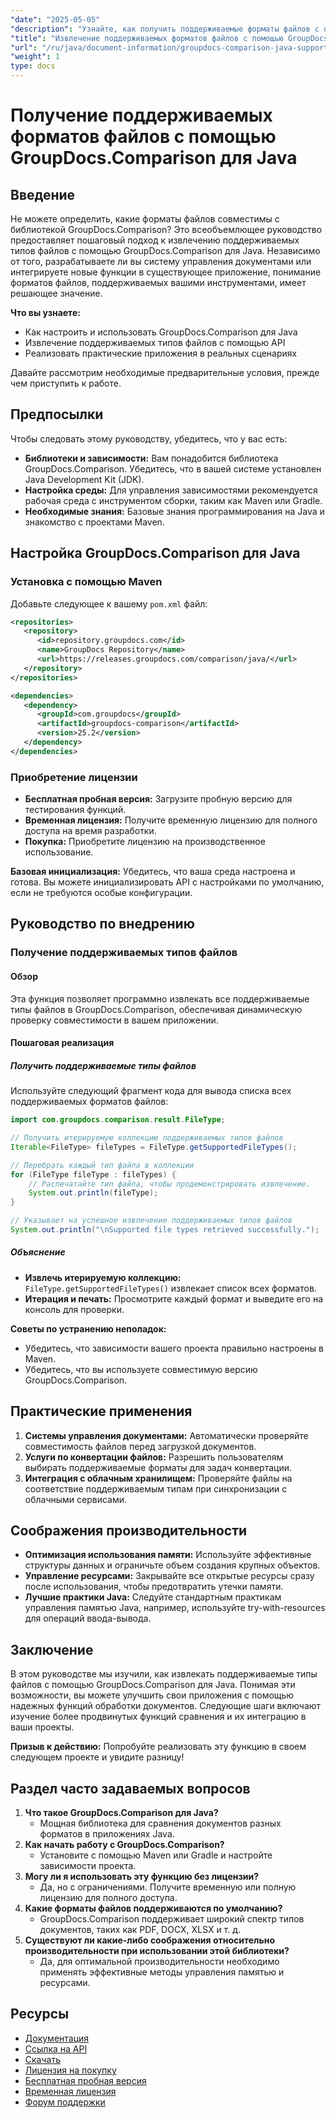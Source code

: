 ```yaml
---
"date": "2025-05-05"
"description": "Узнайте, как получить поддерживаемые форматы файлов с помощью GroupDocs.Comparison для Java. Следуйте этому пошаговому руководству, чтобы улучшить свои системы управления документами."
"title": "Извлечение поддерживаемых форматов файлов с помощью GroupDocs.Comparison для Java&#58; Полное руководство"
"url": "/ru/java/document-information/groupdocs-comparison-java-supported-formats/"
"weight": 1
type: docs
---
```

# Получение поддерживаемых форматов файлов с помощью GroupDocs.Comparison для Java

## Введение

Не можете определить, какие форматы файлов совместимы с библиотекой GroupDocs.Comparison? Это всеобъемлющее руководство предоставляет пошаговый подход к извлечению поддерживаемых типов файлов с помощью GroupDocs.Comparison для Java. Независимо от того, разрабатываете ли вы систему управления документами или интегрируете новые функции в существующее приложение, понимание форматов файлов, поддерживаемых вашими инструментами, имеет решающее значение.

**Что вы узнаете:**
- Как настроить и использовать GroupDocs.Comparison для Java
- Извлечение поддерживаемых типов файлов с помощью API
- Реализовать практические приложения в реальных сценариях

Давайте рассмотрим необходимые предварительные условия, прежде чем приступить к работе.

## Предпосылки

Чтобы следовать этому руководству, убедитесь, что у вас есть:

- **Библиотеки и зависимости:** Вам понадобится библиотека GroupDocs.Comparison. Убедитесь, что в вашей системе установлен Java Development Kit (JDK).
- **Настройка среды:** Для управления зависимостями рекомендуется рабочая среда с инструментом сборки, таким как Maven или Gradle.
- **Необходимые знания:** Базовые знания программирования на Java и знакомство с проектами Maven.

## Настройка GroupDocs.Comparison для Java

### Установка с помощью Maven

Добавьте следующее к вашему `pom.xml` файл:

```xml
<repositories>
   <repository>
      <id>repository.groupdocs.com</id>
      <name>GroupDocs Repository</name>
      <url>https://releases.groupdocs.com/comparison/java/</url>
   </repository>
</repositories>

<dependencies>
   <dependency>
      <groupId>com.groupdocs</groupId>
      <artifactId>groupdocs-comparison</artifactId>
      <version>25.2</version>
   </dependency>
</dependencies>
```

### Приобретение лицензии

- **Бесплатная пробная версия:** Загрузите пробную версию для тестирования функций.
- **Временная лицензия:** Получите временную лицензию для полного доступа на время разработки.
- **Покупка:** Приобретите лицензию на производственное использование.

**Базовая инициализация:**
Убедитесь, что ваша среда настроена и готова. Вы можете инициализировать API с настройками по умолчанию, если не требуются особые конфигурации.

## Руководство по внедрению

### Получение поддерживаемых типов файлов

#### Обзор
Эта функция позволяет программно извлекать все поддерживаемые типы файлов в GroupDocs.Comparison, обеспечивая динамическую проверку совместимости в вашем приложении.

#### Пошаговая реализация

##### Получить поддерживаемые типы файлов

Используйте следующий фрагмент кода для вывода списка всех поддерживаемых форматов файлов:

```java
import com.groupdocs.comparison.result.FileType;

// Получить итерируемую коллекцию поддерживаемых типов файлов
Iterable<FileType> fileTypes = FileType.getSupportedFileTypes();

// Перебрать каждый тип файла в коллекции
for (FileType fileType : fileTypes) {
    // Распечатайте тип файла, чтобы продемонстрировать извлечение.
    System.out.println(fileType);
}

// Указывает на успешное извлечение поддерживаемых типов файлов
System.out.println("\nSupported file types retrieved successfully.");
```

##### Объяснение
- **Извлечь итерируемую коллекцию:** `FileType.getSupportedFileTypes()` извлекает список всех форматов.
- **Итерация и печать:** Просмотрите каждый формат и выведите его на консоль для проверки.

**Советы по устранению неполадок:**
- Убедитесь, что зависимости вашего проекта правильно настроены в Maven.
- Убедитесь, что вы используете совместимую версию GroupDocs.Comparison.

## Практические применения

1. **Системы управления документами:** Автоматически проверяйте совместимость файлов перед загрузкой документов.
2. **Услуги по конвертации файлов:** Разрешить пользователям выбирать поддерживаемые форматы для задач конвертации.
3. **Интеграция с облачным хранилищем:** Проверяйте файлы на соответствие поддерживаемым типам при синхронизации с облачными сервисами.

## Соображения производительности

- **Оптимизация использования памяти:** Используйте эффективные структуры данных и ограничьте объем создания крупных объектов.
- **Управление ресурсами:** Закрывайте все открытые ресурсы сразу после использования, чтобы предотвратить утечки памяти.
- **Лучшие практики Java:** Следуйте стандартным практикам управления памятью Java, например, используйте try-with-resources для операций ввода-вывода.

## Заключение

В этом руководстве мы изучили, как извлекать поддерживаемые типы файлов с помощью GroupDocs.Comparison для Java. Понимая эти возможности, вы можете улучшить свои приложения с помощью надежных функций обработки документов. Следующие шаги включают изучение более продвинутых функций сравнения и их интеграцию в ваши проекты.

**Призыв к действию:** Попробуйте реализовать эту функцию в своем следующем проекте и увидите разницу!

## Раздел часто задаваемых вопросов

1. **Что такое GroupDocs.Comparison для Java?**
   - Мощная библиотека для сравнения документов разных форматов в приложениях Java.
2. **Как начать работу с GroupDocs.Comparison?**
   - Установите с помощью Maven или Gradle и настройте зависимости проекта.
3. **Могу ли я использовать эту функцию без лицензии?**
   - Да, но с ограничениями. Получите временную или полную лицензию для полного доступа.
4. **Какие форматы файлов поддерживаются по умолчанию?**
   - GroupDocs.Comparison поддерживает широкий спектр типов документов, таких как PDF, DOCX, XLSX и т. д.
5. **Существуют ли какие-либо соображения относительно производительности при использовании этой библиотеки?**
   - Да, для оптимальной производительности необходимо применять эффективные методы управления памятью и ресурсами.

## Ресурсы

- [Документация](https://docs.groupdocs.com/comparison/java/)
- [Ссылка на API](https://reference.groupdocs.com/comparison/java/)
- [Скачать](https://releases.groupdocs.com/comparison/java/)
- [Лицензия на покупку](https://purchase.groupdocs.com/buy)
- [Бесплатная пробная версия](https://releases.groupdocs.com/comparison/java/)
- [Временная лицензия](https://purchase.groupdocs.com/temporary-license/)
- [Форум поддержки](https://forum.groupdocs.com/c/comparison)